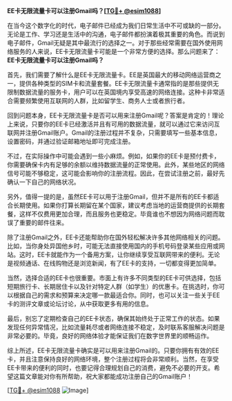 **EE卡无限流量卡可以注册Gmail吗？[[TG💪+ @esim1088](https://t.me/s/esim1088)]**

在当今这个数字化的时代，电子邮件已经成为我们日常生活中不可或缺的一部分。无论是工作、学习还是生活中的沟通，电子邮件都扮演着极其重要的角色。而说到电子邮件，Gmail无疑是其中最流行的选择之一。对于那些经常需要在国外使用网络服务的人来说，EE卡无限流量卡可能是一个非常方便的选择。那么问题来了：**EE卡无限流量卡可以注册Gmail吗？**

首先，我们需要了解什么是EE卡无限流量卡。EE是英国最大的移动网络运营商之一，提供各种类型的SIM卡和流量套餐。EE卡无限流量卡通常指的是那些提供无限制数据流量的服务卡，用户可以在英国境内享受高速的网络连接。这种卡非常适合需要频繁使用互联网的人群，比如留学生、商务人士或者旅行者。

回到问题本身，EE卡无限流量卡是否可以用来注册Gmail呢？答案是肯定的！理论上来说，只要你的EE卡已经激活并且有可用的数据流量，就可以通过它来访问互联网并注册Gmail账户。Gmail的注册过程并不复杂，只需要填写一些基本信息，设置密码，并通过验证邮箱地址即可完成注册。

不过，在实际操作中可能会遇到一些小麻烦。例如，如果你的EE卡是预付费卡，你需要确保卡内有足够的余额以维持数据流量的正常使用。此外，某些地区的网络信号可能不够稳定，这可能会影响你的注册流程。因此，在尝试注册之前，最好先确认一下自己的网络状况。

另外，值得一提的是，虽然EE卡可以用于注册Gmail，但并不是所有的EE卡都适合长期使用。如果你打算长期留在某个国家，建议考虑当地的运营商提供的长期套餐，这样不仅费用更加合理，而且服务也更稳定。毕竟谁也不想因为网络问题而耽误了重要的邮件往来。

除了注册Gmail之外，EE卡还能帮助你在国外轻松解决许多其他网络相关的问题。比如，当你身处异国他乡时，可能无法直接使用国内的手机号码登录某些应用或网站。这时，EE卡就能作为一个备用方案，让你继续享受互联网带来的便利。无论是视频通话、在线购物还是浏览新闻，有了EE卡的支持，一切都变得更加简单。

当然，选择合适的EE卡也很重要。市面上有许多不同类型的EE卡可供选择，包括短期旅行卡、长期居住卡以及针对特定人群（如学生）的优惠卡。在挑选时，你可以根据自己的需求和预算来决定哪一款最适合你。同时，也可以关注一些关于EE卡的测评文章或论坛讨论，从中获取更多有用的信息。

最后，别忘了定期检查自己的EE卡状态，确保其始终处于正常工作的状态。如果发现任何异常情况，比如流量耗尽或者网络连接不稳定，及时联系客服解决问题是非常必要的。毕竟，良好的网络体验才能保证我们在数字世界里的顺畅运作。

综上所述，EE卡无限流量卡确实是可以用来注册Gmail的。只要你拥有有效的EE卡，并且注意保持良好的网络环境，整个注册过程将会非常顺利。当然，在享受EE卡带来的便利的同时，也要记得合理规划自己的消费，避免不必要的开支。希望这篇文章能对你有所帮助，祝大家都能成功注册自己的Gmail账户！

[[TG💪+ @esim1088](https://t.me/s/esim1088) ![Image](https://i.postimg.cc/4NQfJmqS/Snipaste-2025-05-13-00-14-12.png)]